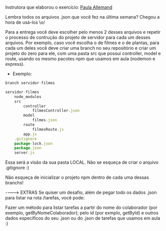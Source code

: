 Instrutora que elaborou o exercício: [Paula Allemand](https://github.com/itsalle)

Lembra todos os arquivos .json que você fez na última semana?
Chegou a hora de usá-los \o/

Para a entrega você deve escolher pelo menos 2 desses arquivos e repetir o processo de contrução do projeto de servidor para cada um desses arquivos.
Por exemplo, caso você escolha o de filmes e o de plantas, para cada um deles você deve criar uma branch no seu repositório e criar um projeto do zero para ele, com uma pasta src que possui controller, model e route, usando os mesmo pacotes npm que usamos em aula (nodemon e express).

- Exemplo:
```js
branch servidor-filmes

servidor-filmes
    node_modules
    src
        controller
            filmesController.json
        model
            filmes.json
        route
            filmesRoute.js
        app.js
    .gitignore
    package-lock.json
    package.json
    server.js
```
Essa será a visão da sua pasta LOCAL. Não se esqueça de criar o arquivo .gitignore :)


Não esqueça de inicializar o projeto npm dentro de cada uma dessas branchs!

----> EXTRAS
Se quiser um desafio, além de pegar todo os dados .json para listar na rota /tarefas, você pode:

Fazer um método para listar tarefas a partir do nome do colaborador (por exemplo, getByNomeColaborador); pelo id (por exmplo, getById) e outros dados específicos do seu .json ou do .json de tarefas que usamos em aula :)